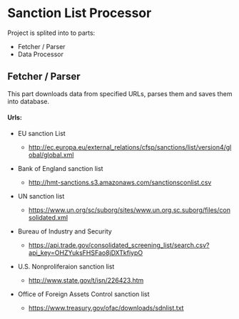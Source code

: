 # Sanction List Processor
Project is splited into to parts:
* Fetcher / Parser
* Data Processor

## Fetcher / Parser
This part downloads data from specified URLs,
parses them and saves them into database.

#### Urls:

* EU sanction List
    * http://ec.europa.eu/external_relations/cfsp/sanctions/list/version4/global/global.xml

* Bank of England sanction list
    * http://hmt-sanctions.s3.amazonaws.com/sanctionsconlist.csv

* UN sanction list
    * https://www.un.org/sc/suborg/sites/www.un.org.sc.suborg/files/consolidated.xml

* Bureau of Industry and Security
    * https://api.trade.gov/consolidated_screening_list/search.csv?api_key=OHZYuksFHSFao8jDXTkfiypO

* U.S. Nonproliferaion sanction list
    * http://www.state.gov/t/isn/226423.htm

*  Office of Foreign Assets Control sanction list
    * https://www.treasury.gov/ofac/downloads/sdnlist.txt


